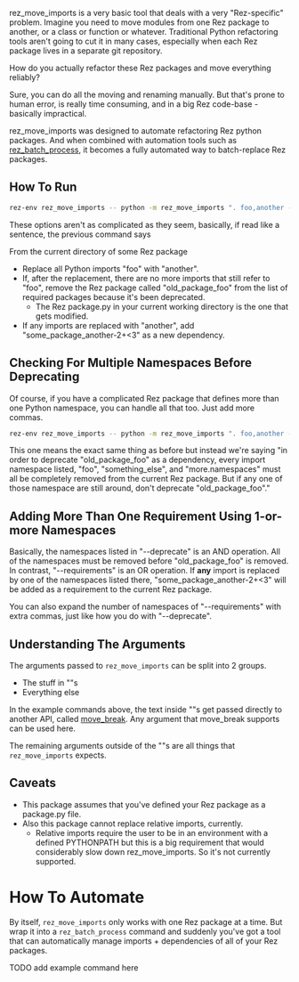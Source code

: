rez_move_imports is a very basic tool that deals with a very
"Rez-specific" problem. Imagine you need to move modules from one Rez package
to another, or a class or function or whatever. Traditional Python refactoring
tools aren't going to cut it in many cases, especially when each Rez package
lives in a separate git repository.

How do you actually refactor these Rez packages and move everything reliably?

Sure, you can do all the moving and renaming manually. But that's prone
to human error, is really time consuming, and in a big Rez code-base -
basically impractical.

rez_move_imports was designed to automate refactoring Rez python
packages. And when combined with automation tools such as
[rez_batch_process](../rez_batch_process), it becomes a fully automated
way to batch-replace Rez packages.


## How To Run

```sh
rez-env rez_move_imports -- python -m rez_move_imports ". foo,another --partial" --requirements some_package_another-2+<3,another --deprecate old_package_foo,foo
```

These options aren't as complicated as they seem, basically, if read
like a sentence, the previous command says

From the current directory of some Rez package
- Replace all Python imports "foo" with "another".
- If, after the replacement, there are no more imports that still refer to "foo",
  remove the Rez package called "old_package_foo" from the list
  of required packages because it's been deprecated.
    - The Rez package.py in your current working directory is the one that gets modified.
- If any imports are replaced with "another",
  add "some_package_another-2+<3" as a new dependency.


## Checking For Multiple Namespaces Before Deprecating
Of course, if you have a complicated Rez package that defines more than
one Python namespace, you can handle all that too. Just add more commas.

```sh
rez-env rez_move_imports -- python -m rez_move_imports ". foo,another --partial" --requirements "some_package_another-2+<3,another" --deprecate old_package_foo,foo,something_else,more.namespaces
```

This one means the exact same thing as before but instead we're saying
"in order to deprecate "old_package_foo" as a dependency, every import
namespace listed, "foo", "something_else", and "more.namespaces" must
all be completely removed from the current Rez package. But if any
one of those namespace are still around, don't deprecate "old_package_foo"."


## Adding More Than One Requirement Using 1-or-more Namespaces
Basically, the namespaces listed in "--deprecate" is an AND operation.
All of the namespaces must be removed before "old_package_foo"
is removed. In contrast, "--requirements" is an OR operation. If
**any** import is replaced by one of the namespaces listed there,
"some_package_another-2+<3" will be added as a requirement to the
current Rez package.

You can also expand the number of namespaces of "--requirements" with
extra commas, just like how you do with "--deprecate".


## Understanding The Arguments
The arguments passed to `rez_move_imports` can be split into 2 groups.

- The stuff in ""s
- Everything else

In the example commands above, the text inside ""s get passed directly to
another API, called [move_break](../move_break). Any argument that move_break
supports can be used here.

The remaining arguments outside of the ""s are all things that
`rez_move_imports` expects.


## Caveats
- This package assumes that you've defined your Rez package as a package.py file.
- Also this package cannot replace relative imports, currently.
   - Relative imports require the user to be in an environment with a defined PYTHONPATH
     but this is a big requirement that would considerably slow down rez_move_imports.
	 So it's not currently supported.


# How To Automate
By itself, `rez_move_imports` only works with one Rez package at a time. But
wrap it into a `rez_batch_process` command and suddenly you've got a tool
that can automatically manage imports + dependencies of all of your Rez
packages.

TODO add example command here

